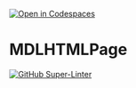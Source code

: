 [![Open in Codespaces](https://classroom.github.com/assets/launch-codespace-f4981d0f882b2a3f0472912d15f9806d57e124e0fc890972558857b51b24a6f9.svg)](https://classroom.github.com/open-in-codespaces?assignment_repo_id=10164642)
# MDLHTMLPage

[![GitHub Super-Linter](https://github.com/<SHH-ICS>/<mdl-html-page-ninaKroft>/workflows/Lint%20Code%20Base/badge.svg)](https://github.com/marketplace/actions/super-linter)
